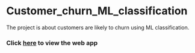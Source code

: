 # Customer_churn_ML_classification
The project is about customers are likely to churn using ML classification.

### Click [here](https://jimomajawu-customer-churn-ml-classification-churn-r0lpp7.streamlit.app/) to view the web app
